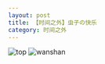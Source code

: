 ```yaml
---
layout: post
title: 【时间之外】虫子の快乐
category: 时间之外
---
```

![top](http://rjbwi03xh.hd-bkt.clouddn.com/img/top-220325-2.png)
![wanshan](http://rjbwi03xh.hd-bkt.clouddn.com/img/wanshan.png)
  




